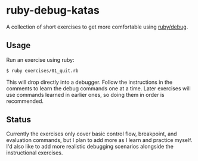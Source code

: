 # ruby-debug-katas

A collection of short exercises to get more comfortable using [ruby/debug](https://github.com/ruby/debug).

## Usage

Run an exercise using ruby:

```sh
$ ruby exercises/01_quit.rb
```

This will drop directly into a debugger. Follow the instructions in the comments to learn the debug commands one at a time. Later exercises will use commands learned in earlier ones, so doing them in order is recommended.

## Status

Currently the exercises only cover basic control flow, breakpoint, and evaluation commands, but I plan to add more as I learn and practice myself. I'd also like to add more realistic debugging scenarios alongside the instructional exercises.